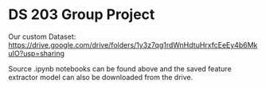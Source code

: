 # DS 203 Group Project
Our custom Dataset:
https://drive.google.com/drive/folders/1y3z7qg1rdWnHdtuHrxfcEeEy4b6MkuIO?usp=sharing

Source .ipynb notebooks can be found above and the saved feature extractor model can also be downloaded from the drive.
